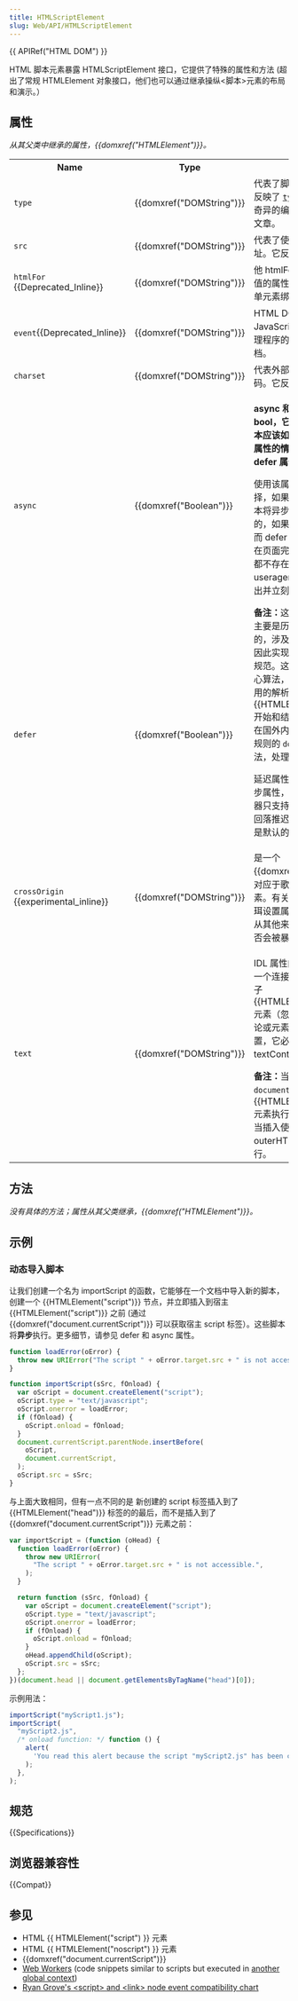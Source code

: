 ```yaml
---
title: HTMLScriptElement
slug: Web/API/HTMLScriptElement
---
```


{{ APIRef("HTML DOM") }}

HTML 脚本元素暴露 HTMLScriptElement 接口，它提供了特殊的属性和方法 (超出了常规 HTMLElement 对象接口，他们也可以通过继承操纵<脚本>元素的布局和演示。）

## 属性

_从其父类中继承的属性，{{domxref("HTMLElement")}}。_

<table>
  <tbody>
    <tr>
      <th>Name</th>
      <th>Type</th>
      <th>Description</th>
    </tr>
    <tr>
      <td><code id="type_property">type</code></td>
      <td>{{domxref("DOMString")}}</td>
      <td>
        代表了脚本的 MIME 类型。它反映了 <a
          href="/zh-CN/docs/Web/HTML/Element/script#type"><code>type</code></a
        > 属性。如何解析奇异的编程语言，请阅读这篇文章。
      </td>
    </tr>
    <tr>
      <td><code id="src_property">src</code></td>
      <td>{{domxref("DOMString")}}</td>
      <td>
        代表了使用外部脚本资源的地址。它反映了 <a
          href="/zh-CN/docs/Web/HTML/Element/script#src"><code>src</code></a
        > 属性。
      </td>
    </tr>
    <tr>
      <td>
        <code id="htmlFor_property">htmlFor</code> {{Deprecated_Inline}}
      </td>
      <td>{{domxref("DOMString")}}</td>
      <td>
        他 htmlFor 属性设置或返回的值的属性标签。属性指定的表单元素绑定到一个标签。
      </td>
    </tr>
    <tr>
      <td>
        <code id="event_property">event</code>{{Deprecated_Inline}}
      </td>
      <td>{{domxref("DOMString")}}</td>
      <td>
        HTML DOM 事件允许 JavaScript 注册不同的事件处理程序的元素在一个 HTML 文档。
      </td>
    </tr>
    <tr>
      <td><code id="charset_property">charset</code></td>
      <td>{{domxref("DOMString")}}</td>
      <td>
        代表外部脚本资源的字符编码。它反映了 <a
          href="/zh-CN/docs/Web/HTML/Element/script#charset"><code>charset</code></a
        > 属性。
      </td>
    </tr>
    <tr>
      <td><code id="async_property">async</code></td>
      <td>{{domxref("Boolean")}}</td>
      <td rowspan="2">
        <p>
          <strong
            >async 和 defer 属性值为 bool，它用来说明 script 脚本应该如何执行。在没有 src 属性的情况下，async 和 defer 属性可以不指定值。</strong
          >
        </p>
        <p>
          使用该属性有三种模式可供选择，如果 async 属性存在，脚本将异步执行，只要它是可用的，如果 async 属性不存在，而 defer 属性存在，脚本将会在页面完成解析后执行，如果都不存在，那么脚本会在 useragent 解析页面之前被取出并立刻执行。
        </p>
        <div class="note">
          <strong>备注：</strong>这些属性的处理细节，主要是历史原因，有些重要的，涉及很多方面的
          HTML。因此实现需求的必要性分散在规范。这些描述这个处理的核心算法，但这些算法参考和引用的解析规则 {{HTMLElement("script")}}
          开始和结束标记在 HTML 中，在国外内容，并在 XML 中，规则的 <code>document.write()</code> 方法，处理脚本等。
        </div>
        <p>
          延迟属性可以指定即使指定异步属性，导致遗留 Web 浏览器只支持推迟（而不是异步）回落推迟行为而不是同步阻塞是默认的行为。
        </p>
      </td>
    </tr>
    <tr>
      <td><code id="defer_property">defer</code></td>
      <td>{{domxref("Boolean")}}</td>
    </tr>
    <tr>
      <td>
        <code id="crossOrigin_property">crossOrigin</code>
        {{experimental_inline}}
      </td>
      <td>{{domxref("DOMString")}}</td>
      <td>
        是一个 {{domxref("DOMString")}}，对应于歌珥设置这个脚本元素。有关详细信息，请参阅歌珥设置属性。这对脚本控制，从其他来源，获得错误信息是否会被暴露出来。
      </td>
    </tr>
    <tr>
      <td><code id="text_property">text</code></td>
      <td>{{domxref("DOMString")}}</td>
      <td>
        <p>
          IDL 属性内容的文本必须返回一个连接的所有文本节点的孩子{{HTMLElement("script")}}元素（忽略任何其他节点如评论或元素），在树的顺序。设置，它必须采取行动一样 textContent
          IDL 属性。
        </p>
        <div class="note">
          <strong>备注：</strong>当插入使用
          <code>document.write()</code> 方法，{{HTMLElement("script")}}
          元素执行（通常是同步），但当插入使用 innerHTML 和 outerHTML 属性，它们不执行。
        </div>
      </td>
    </tr>
  </tbody>
</table>

## 方法

_没有具体的方法；属性从其父类继承，{{domxref("HTMLElement")}}。_

## 示例

### 动态导入脚本

让我们创建一个名为 importScript 的函数，它能够在一个文档中导入新的脚本，创建一个 {{HTMLElement("script")}} 节点，并立即插入到宿主 {{HTMLElement("script")}} 之前 (通过 {{domxref("document.currentScript")}} 可以获取宿主 script 标签）。这些脚本将**异步**执行。更多细节，请参见 defer 和 async 属性。

```js
function loadError(oError) {
  throw new URIError("The script " + oError.target.src + " is not accessible.");
}

function importScript(sSrc, fOnload) {
  var oScript = document.createElement("script");
  oScript.type = "text/javascript";
  oScript.onerror = loadError;
  if (fOnload) {
    oScript.onload = fOnload;
  }
  document.currentScript.parentNode.insertBefore(
    oScript,
    document.currentScript,
  );
  oScript.src = sSrc;
}
```

与上面大致相同，但有一点不同的是 新创建的 script 标签插入到了 {{HTMLElement("head")}} 标签的的最后，而不是插入到了 {{domxref("document.currentScript")}} 元素之前：

```js
var importScript = (function (oHead) {
  function loadError(oError) {
    throw new URIError(
      "The script " + oError.target.src + " is not accessible.",
    );
  }

  return function (sSrc, fOnload) {
    var oScript = document.createElement("script");
    oScript.type = "text/javascript";
    oScript.onerror = loadError;
    if (fOnload) {
      oScript.onload = fOnload;
    }
    oHead.appendChild(oScript);
    oScript.src = sSrc;
  };
})(document.head || document.getElementsByTagName("head")[0]);
```

示例用法：

```js
importScript("myScript1.js");
importScript(
  "myScript2.js",
  /* onload function: */ function () {
    alert(
      'You read this alert because the script "myScript2.js" has been correctly loaded.',
    );
  },
);
```

## 规范

{{Specifications}}

## 浏览器兼容性

{{Compat}}

## 参见

- HTML {{ HTMLElement("script") }} 元素
- HTML {{ HTMLElement("noscript") }} 元素
- {{domxref("document.currentScript")}}
- [Web Workers](/zh-CN/docs/DOM/Using_web_workers) (code snippets similar to scripts but executed in [another global context](/zh-CN/docs/JavaScript/DedicatedWorkerGlobalScope))
- [Ryan Grove's \<script> and \<link> node event compatibility chart](http://pieisgood.org/test/script-link-events/)
